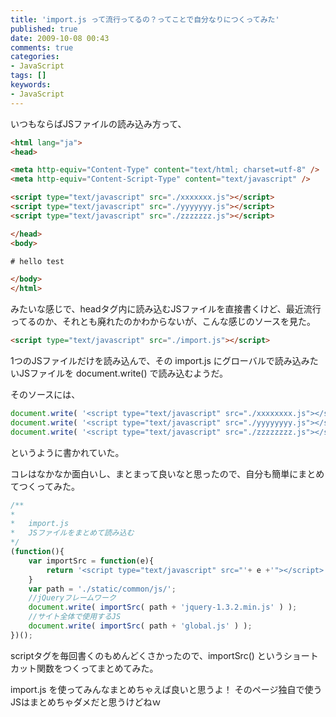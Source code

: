 ```yaml
---
title: 'import.js って流行ってるの？ってことで自分なりにつくってみた'
published: true
date: 2009-10-08 00:43
comments: true
categories:
- JavaScript
tags: []
keywords:
- JavaScript
---
```

いつもならばJSファイルの読み込み方って、

```html
<html lang="ja">
<head>

<meta http-equiv="Content-Type" content="text/html; charset=utf-8" />
<meta http-equiv="Content-Script-Type" content="text/javascript" />

<script type="text/javascript" src="./xxxxxxx.js"></script>
<script type="text/javascript" src="./yyyyyyy.js"></script>
<script type="text/javascript" src="./zzzzzzz.js"></script>

</head>
<body>

# hello test

</body>
</html>
```

みたいな感じで、headタグ内に読み込むJSファイルを直接書くけど、最近流行ってるのか、それとも廃れたのかわからないが、こんな感じのソースを見た。
```html
<script type="text/javascript" src="./import.js"></script>
```

1つのJSファイルだけを読み込んで、その import.js にグローバルで読み込みたいJSファイルを document.write() で読み込むようだ。

そのソースには、
```js
document.write( '<script type="text/javascript" src="./xxxxxxxx.js"></script>' );
document.write( '<script type="text/javascript" src="./yyyyyyyy.js"></script>' );
document.write( '<script type="text/javascript" src="./zzzzzzzz.js"></script>' );
```

というように書かれていた。

コレはなかなか面白いし、まとまって良いなと思ったので、自分も簡単にまとめてつくってみた。
```js
/**
*
*	import.js
*	JSファイルをまとめて読み込む
*/
(function(){
	var importSrc = function(e){
		return '<script type="text/javascript" src="'+ e +'"></script>' + "\n";
	}
	var path = './static/common/js/';
	//jQueryフレームワーク
	document.write( importSrc( path + 'jquery-1.3.2.min.js' ) );
	//サイト全体で使用するJS
	document.write( importSrc( path + 'global.js' ) );
})();
```

scriptタグを毎回書くのもめんどくさかったので、importSrc() というショートカット関数をつくってまとめてみた。

import.js を使ってみんなまとめちゃえば良いと思うよ！
そのページ独自で使うJSはまとめちゃダメだと思うけどねｗ